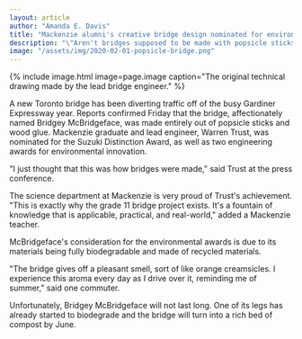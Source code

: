 ```yaml
---
layout: article
author: "Amanda E. Davis"
title: "Mackenzie alumni's creative bridge design nominated for environmental innovation awards"
description: "\"Aren't bridges supposed to be made with popsicle sticks?\""
image: "/assets/img/2020-02-01-popsicle-bridge.png"
---
```


{% include image.html image=page.image caption="The original technical drawing made by the lead bridge engineer." %}

A new Toronto bridge has been diverting traffic off of the busy Gardiner Expressway year. Reports confirmed Friday that the bridge, affectionately named Bridgey McBridgeface, was made entirely out of popsicle sticks and wood glue. Mackenzie graduate and lead engineer, Warren Trust, was nominated for the Suzuki Distinction Award, as well as two engineering awards for environmental innovation.

"I just thought that this was how bridges were made," said Trust at the press conference.

The science department at Mackenzie is very proud of Trust's achievement. "This is exactly why the grade 11 bridge project exists. It's a fountain of knowledge that is applicable, practical, and real-world," added a Mackenzie teacher.

McBridgeface's consideration for the environmental awards is due to its materials being fully biodegradable and made of recycled materials.

"The bridge gives off a pleasant smell, sort of like orange creamsicles. I experience this aroma every day as I drive over it, reminding me of summer," said one commuter.

Unfortunately, Bridgey McBridgeface will not last long. One of its legs has already started to biodegrade and the bridge will turn into a rich bed of compost by June.

